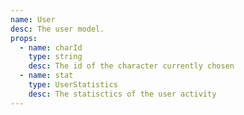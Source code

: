 ```yaml
---
name: User
desc: The user model.
props:
  - name: charId
    type: string
    desc: The id of the character currently chosen
  - name: stat
    type: UserStatistics
    desc: The statisctics of the user activity
---
```

